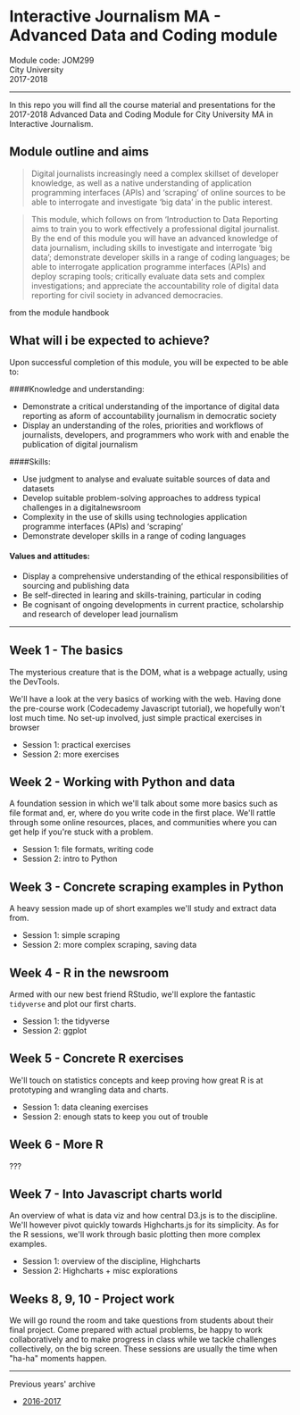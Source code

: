 # Interactive Journalism MA - Advanced Data and Coding module

Module code: JOM299  
City University  
2017-2018

---

In this repo you will find all the course material and presentations for the 2017-2018 Advanced Data and Coding Module for City University MA in Interactive Journalism.

## Module outline and aims

> Digital journalists increasingly need a complex skillset of developer knowledge, as well as a native understanding of application programming interfaces (APIs) and ‘scraping’ of online sources to be able to interrogate and investigate ‘big data’ in the public interest.

> This module, which follows on from ‘Introduction to Data Reporting aims to train you to work effectively a professional digital journalist. By the end of this module you will have an advanced knowledge of data journalism, including skills to investigate and interrogate ‘big data’; demonstrate developer skills in a range of coding languages; be able to interrogate application programme interfaces (APIs) and deploy scraping tools; critically evaluate data sets and complex investigations; and appreciate the accountability role of digital data reporting for civil society in advanced democracies.

from the module handbook

## What will i be expected to achieve?

Upon successful completion of this module, you will be expected to be able to:

####Knowledge and understanding:

* Demonstrate a critical understanding of the importance of digital data reporting as aform of accountability journalism in democratic society
* Display an understanding of the roles, priorities and workflows of journalists, developers, and programmers who work with and enable the publication of digital journalism

####Skills:

* Use judgment to analyse and evaluate suitable sources of data and datasets
* Develop suitable problem-solving approaches to address typical challenges in a digitalnewsroom
* Complexity in the use of skills using technologies application programme interfaces (APIs) and ‘scraping’
* Demonstrate developer skills in a range of coding languages

#### Values and attitudes:

* Display a comprehensive understanding of the ethical responsibilities of sourcing and publishing data
* Be self-directed in learing and skills-training, particular in coding
* Be cognisant of ongoing developments in current practice, scholarship and research of developer lead journalism

---

## Week 1 - The basics

  The mysterious creature that is the DOM, what is a webpage actually, using the DevTools.  

  We'll have a look at the very basics of working with the web. Having done the pre-course work (Codecademy Javascript tutorial), we hopefully won't lost much time. No set-up involved, just simple practical exercises in browser

* Session 1: practical exercises
* Session 2: more exercises

## Week 2 - Working with Python and data

  A foundation session in which we'll talk about some more basics such as file format and, er, where do you write code in the first place. We'll rattle through some online resources, places, and communities where you can get help if you're stuck with a problem.

* Session 1: file formats, writing code
* Session 2: intro to Python

## Week 3 - Concrete scraping examples in Python

  A heavy session made up of short examples we'll study and extract data from.

* Session 1: simple scraping
* Session 2: more complex scraping, saving data

## Week 4 - R in the newsroom

  Armed with our new best friend RStudio, we'll explore the fantastic `tidyverse` and plot our first charts.

* Session 1: the tidyverse
* Session 2: ggplot

## Week 5 - Concrete R exercises

  We'll touch on statistics concepts and keep proving how great R is at prototyping and wrangling data and charts.

* Session 1: data cleaning exercises
* Session 2: enough stats to keep you out of trouble

## Week 6 - More R

  ???

## Week 7 - Into Javascript charts world

  An overview of what is data viz and how central D3.js is to the discipline. We'll however pivot quickly towards Highcharts.js for its simplicity. As for the R sessions, we'll work through basic plotting then more complex examples.

* Session 1: overview of the discipline, Highcharts
* Session 2: Highcharts + misc explorations

## Weeks 8, 9, 10 - Project work

  We will go round the room and take questions from students about their final project. Come prepared with actual problems, be happy to work collaboratively and to make progress in class while we tackle challenges collectively, on the big screen. These sessions are usually the time when "ha-ha" moments happen.

---

Previous years' archive

* [2016-2017](https://github.com/basilesimon/interactive-journalism-module/tree/archive/2016-2017)
